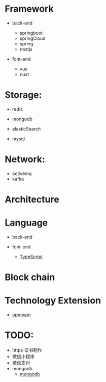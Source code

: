 # Framework
- back-end
    - springboot
    - springCloud
    - spring
    - nestjs

- font-end
    - vue
    - nust
    

# Storage:
- redis
- mongodb

- elasticSearch
- mysql

# Network:
- activemq
- kafka

# Architecture

# Language
- back-end

- font-end
    - [TypeScript](/geek/language/font-end/type-script/index.md)

# Block chain

# Technology Extension
- [openvpn](/geek/technologyextension/openvpn/index.md)

# TODO:
- https 证书制作
- 微信小程序
- 微信支付
- mongodb
    - [mongodb](/geek/storage/mongodb/index.md)


